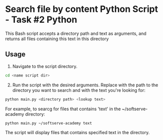 # Search file by content Python Script - Task #2 Python 

This Bash script accepts a directory path and text as arguments, and returns all files containing this text in this directory

## Usage

1. Navigate to the script directory.
```bash
cd <name script dir>
```

2. Run the script with the desired arguments. Replace <directory path> with the path to the directory you want to search and <lookup text> with the text you're looking for:
```bash
python main.py <directory path> <lookup text>
```
For example, to searcg for files that contains 'text' in the ~/softserve-academy directory:
```bash
python main.py ~/softserve-academy text
```
The script will display files that contains specified text in the directory.
